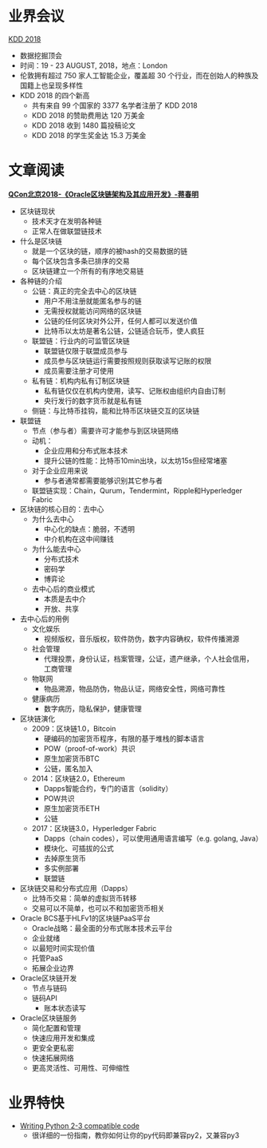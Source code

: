 ﻿# 业界会议

[KDD 2018](http://www.kdd.org/kdd2018/)
* 数据挖掘顶会
* 时间：19 - 23 AUGUST, 2018，地点：London
* 伦敦拥有超过 750 家人工智能企业，覆盖超 30 个行业，而在创始人的种族及国籍上也呈现多样性
* KDD 2018 的四个新高
   * 共有来自 99 个国家的 3377 名学者注册了 KDD 2018
   * KDD 2018 的赞助费用达 120 万美金
   * KDD 2018 收到 1480 篇投稿论文
   * KDD 2018 的学生奖金达 15.3 万美金



# 文章阅读


[**QCon北京2018-《Oracle区块链架构及其应用开发》-蒋春明**](https://ppt.geekbang.org/list/qconbj2018)
* 区块链现状
   * 技术天才在发明各种链
   * 正常人在做联盟链技术
* 什么是区块链
   * 就是一个区块的链，顺序的被hash的交易数据的链
   * 每个区块包含多条已排序的交易
   * 区块链建立一个所有的有序地交易链
* 各种链的介绍
   * 公链：真正的完全去中心的区块链
      * 用户不用注册就能匿名参与的链
      * 无需授权就能访问网络的区块链
      * 公链的任何区块对外公开，任何人都可以发送价值
      * 比特币以太坊是著名公链，公链适合玩币，使人疯狂
   * 联盟链：行业内的可监管区块链
      * 联盟链仅限于联盟成员参与
      * 成员参与区块链运行需要按照规则获取读写记账的权限
      * 成员需要注册才可使用
   * 私有链：机构内私有订制区块链
      * 私有链仅仅在机构内使用，读写、记账权由组织内自由订制
      * 央行发行的数字货币就是私有链
   * 侧链：与比特币挂钩，能和比特币区块链交互的区块链
* 联盟链
   * 节点（参与者）需要许可才能参与到区块链网络
   * 动机：
      * 企业应用和分布式账本技术
      * 提升公链的性能：比特币10min出块，以太坊15s但经常堵塞
   * 对于企业应用来说
      * 参与者通常都需要能够识别其它参与者
   * 联盟链实现：Chain，Qurum，Tendermint，Ripple和Hyperledger Fabric
* 区块链的核心目的：去中心
   * 为什么去中心
      * 中心化的缺点：脆弱，不透明
      * 中介机构在这中间赚钱
   * 为什么能去中心
      * 分布式技术
      * 密码学
      * 博弈论
   * 去中心后的商业模式
      * 本质是去中介
      * 开放、共享
* 去中心后的用例
   * 文化娱乐
      * 视频版权，音乐版权，软件防伪，数字内容确权，软件传播溯源
   * 社会管理
      * 代理投票，身份认证，档案管理，公证，遗产继承，个人社会信用，工商管理
   * 物联网
      * 物品溯源，物品防伪，物品认证，网络安全性，网络可靠性
   * 健康病历
      * 数字病历，隐私保护，健康管理
* 区块链演化
   * 2009：区块链1.0，Bitcoin
      * 硬编码的加密货币程序，有限的基于堆栈的脚本语言
      * POW（proof-of-work）共识
      * 原生加密货币BTC
      * 公链，匿名加入
   * 2014：区块链2.0，Ethereum
      * Dapps智能合约，专门的语言（solidity）
      * POW共识
      * 原生加密货币ETH
      * 公链
   * 2017：区块链3.0，Hyperledger Fabric
      * Dapps（chain codes），可以使用通用语言编写（e.g. golang, Java）
      * 模块化、可插拔的公式
      * 去掉原生货币
      * 多实例部署
      * 联盟链
* 区块链交易和分布式应用（Dapps）
   * 比特币交易：简单的虚拟货币转移
   * 交易可以不简单，也可以不和加密货币相关
* Oracle BCS基于HLFv1的区块链PaaS平台
   * Oracle战略：最全面的分布式账本技术云平台
   * 企业就绪
   * 以最短时间实现价值
   * 托管PaaS
   * 拓展企业边界
* Oracle区块链开发
   * 节点与链码
   * 链码API
      * 账本状态读写
* Oracle区块链服务
   * 简化配置和管理
   * 快速应用开发和集成
   * 更安全更私密
   * 快速拓展网络
   * 更高灵活性、可用性、可伸缩性


# 业界特快

* [Writing Python 2-3 compatible code](http://python-future.org/compatible_idioms.html)
   * 很详细的一份指南，教你如何让你的py代码即兼容py2，又兼容py3
